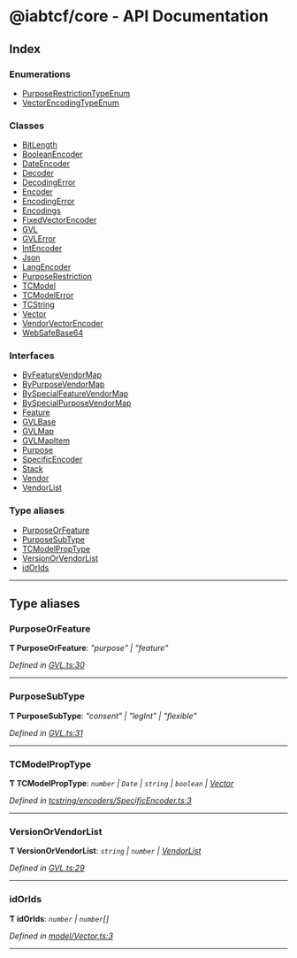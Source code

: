 
#  @iabtcf/core - API Documentation

## Index

### Enumerations

* [PurposeRestrictionTypeEnum](enums/purposerestrictiontypeenum.md)
* [VectorEncodingTypeEnum](enums/vectorencodingtypeenum.md)

### Classes

* [BitLength](classes/bitlength.md)
* [BooleanEncoder](classes/booleanencoder.md)
* [DateEncoder](classes/dateencoder.md)
* [Decoder](classes/decoder.md)
* [DecodingError](classes/decodingerror.md)
* [Encoder](classes/encoder.md)
* [EncodingError](classes/encodingerror.md)
* [Encodings](classes/encodings.md)
* [FixedVectorEncoder](classes/fixedvectorencoder.md)
* [GVL](classes/gvl.md)
* [GVLError](classes/gvlerror.md)
* [IntEncoder](classes/intencoder.md)
* [Json](classes/json.md)
* [LangEncoder](classes/langencoder.md)
* [PurposeRestriction](classes/purposerestriction.md)
* [TCModel](classes/tcmodel.md)
* [TCModelError](classes/tcmodelerror.md)
* [TCString](classes/tcstring.md)
* [Vector](classes/vector.md)
* [VendorVectorEncoder](classes/vendorvectorencoder.md)
* [WebSafeBase64](classes/websafebase64.md)

### Interfaces

* [ByFeatureVendorMap](interfaces/byfeaturevendormap.md)
* [ByPurposeVendorMap](interfaces/bypurposevendormap.md)
* [BySpecialFeatureVendorMap](interfaces/byspecialfeaturevendormap.md)
* [BySpecialPurposeVendorMap](interfaces/byspecialpurposevendormap.md)
* [Feature](interfaces/feature.md)
* [GVLBase](interfaces/gvlbase.md)
* [GVLMap](interfaces/gvlmap.md)
* [GVLMapItem](interfaces/gvlmapitem.md)
* [Purpose](interfaces/purpose.md)
* [SpecificEncoder](interfaces/specificencoder.md)
* [Stack](interfaces/stack.md)
* [Vendor](interfaces/vendor.md)
* [VendorList](interfaces/vendorlist.md)

### Type aliases

* [PurposeOrFeature](#purposeorfeature)
* [PurposeSubType](#purposesubtype)
* [TCModelPropType](#tcmodelproptype)
* [VersionOrVendorList](#versionorvendorlist)
* [idOrIds](#idorids)

---

## Type aliases

<a id="purposeorfeature"></a>

###  PurposeOrFeature

**Ƭ PurposeOrFeature**: *"purpose" \| "feature"*

*Defined in [GVL.ts:30](https://github.com/chrispaterson/iabtcf-es/blob/c3b1466/modules/core/src/GVL.ts#L30)*

___
<a id="purposesubtype"></a>

###  PurposeSubType

**Ƭ PurposeSubType**: *"consent" \| "legInt" \| "flexible"*

*Defined in [GVL.ts:31](https://github.com/chrispaterson/iabtcf-es/blob/c3b1466/modules/core/src/GVL.ts#L31)*

___
<a id="tcmodelproptype"></a>

###  TCModelPropType

**Ƭ TCModelPropType**: *`number` \| `Date` \| `string` \| `boolean` \| [Vector](classes/vector.md)*

*Defined in [tcstring/encoders/SpecificEncoder.ts:3](https://github.com/chrispaterson/iabtcf-es/blob/c3b1466/modules/core/src/tcstring/encoders/SpecificEncoder.ts#L3)*

___
<a id="versionorvendorlist"></a>

###  VersionOrVendorList

**Ƭ VersionOrVendorList**: *`string` \| `number` \| [VendorList](interfaces/vendorlist.md)*

*Defined in [GVL.ts:29](https://github.com/chrispaterson/iabtcf-es/blob/c3b1466/modules/core/src/GVL.ts#L29)*

___
<a id="idorids"></a>

###  idOrIds

**Ƭ idOrIds**: *`number` \| `number`[]*

*Defined in [model/Vector.ts:3](https://github.com/chrispaterson/iabtcf-es/blob/c3b1466/modules/core/src/model/Vector.ts#L3)*

___

